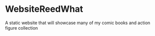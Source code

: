 # WebsiteReedWhat
A static website that will showcase many of my comic books and action figure collection
